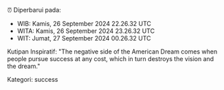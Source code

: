 ⏰ Diperbarui pada:
- WIB: Kamis, 26 September 2024 22.26.32 UTC
- WITA: Kamis, 26 September 2024 23.26.32 UTC
- WIT: Jumat, 27 September 2024 00.26.32 UTC

Kutipan Inspiratif:
"The negative side of the American Dream comes when people pursue success at any cost, which in turn destroys the vision and the dream."


Kategori: success

